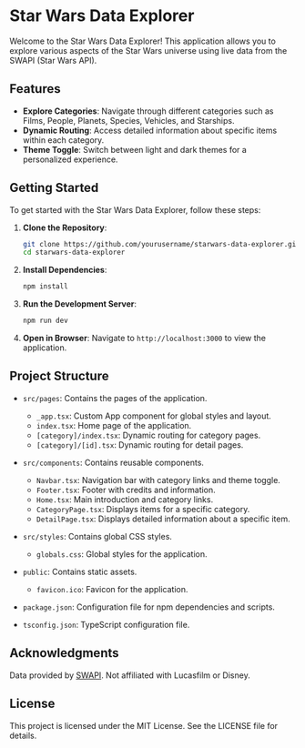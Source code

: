 # Star Wars Data Explorer

Welcome to the Star Wars Data Explorer! This application allows you to explore various aspects of the Star Wars universe using live data from the SWAPI (Star Wars API).

## Features

- **Explore Categories**: Navigate through different categories such as Films, People, Planets, Species, Vehicles, and Starships.
- **Dynamic Routing**: Access detailed information about specific items within each category.
- **Theme Toggle**: Switch between light and dark themes for a personalized experience.

## Getting Started

To get started with the Star Wars Data Explorer, follow these steps:

1. **Clone the Repository**:
   ```bash
   git clone https://github.com/yourusername/starwars-data-explorer.git
   cd starwars-data-explorer
   ```

2. **Install Dependencies**:
   ```bash
   npm install
   ```

3. **Run the Development Server**:
   ```bash
   npm run dev
   ```

4. **Open in Browser**:
   Navigate to `http://localhost:3000` to view the application.

## Project Structure

- `src/pages`: Contains the pages of the application.
  - `_app.tsx`: Custom App component for global styles and layout.
  - `index.tsx`: Home page of the application.
  - `[category]/index.tsx`: Dynamic routing for category pages.
  - `[category]/[id].tsx`: Dynamic routing for detail pages.
  
- `src/components`: Contains reusable components.
  - `Navbar.tsx`: Navigation bar with category links and theme toggle.
  - `Footer.tsx`: Footer with credits and information.
  - `Home.tsx`: Main introduction and category links.
  - `CategoryPage.tsx`: Displays items for a specific category.
  - `DetailPage.tsx`: Displays detailed information about a specific item.

- `src/styles`: Contains global CSS styles.
  - `globals.css`: Global styles for the application.

- `public`: Contains static assets.
  - `favicon.ico`: Favicon for the application.

- `package.json`: Configuration file for npm dependencies and scripts.

- `tsconfig.json`: TypeScript configuration file.

## Acknowledgments

Data provided by [SWAPI](https://swapi.dev). Not affiliated with Lucasfilm or Disney.

## License

This project is licensed under the MIT License. See the LICENSE file for details.